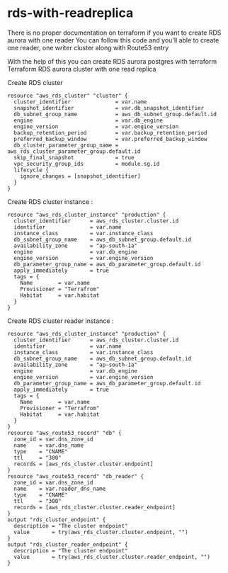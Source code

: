 # rds-with-readreplica

There is no proper documentation on terraform if you want to create RDS aurora with one reader
You can follow this code and you'll able to create one reader, one writer cluster along with Route53 entry 

With the help of this you can create RDS aurora postgres with terraform 
Terraform RDS aurora cluster with one read replica 

Create RDS cluster 
```
resource "aws_rds_cluster" "cluster" {
  cluster_identifier              = var.name
  snapshot_identifier             = var.db_snapshot_identifier
  db_subnet_group_name            = aws_db_subnet_group.default.id
  engine                          = var.db_engine
  engine_version                  = var.engine_version
  backup_retention_period         = var.backup_retention_period
  preferred_backup_window         = var.preferred_backup_window
  db_cluster_parameter_group_name = aws_rds_cluster_parameter_group.default.id
  skip_final_snapshot             = true
  vpc_security_group_ids          = module.sg.id
  lifecycle {
    ignore_changes = [snapshot_identifier]
  }
}
```

Create RDS cluster instance : 
```
resource "aws_rds_cluster_instance" "production" {
  cluster_identifier      = aws_rds_cluster.cluster.id
  identifier              = var.name
  instance_class          = var.instance_class
  db_subnet_group_name    = aws_db_subnet_group.default.id
  availability_zone       = "ap-south-1a"
  engine                  = var.db_engine
  engine_version          = var.engine_version
  db_parameter_group_name = aws_db_parameter_group.default.id
  apply_immediately       = true
  tags = {
    Name        = var.name
    Provisioner = "Terrafrom"
    Habitat     = var.habitat
  }
}
```
Create RDS cluster reader instance : 
```
resource "aws_rds_cluster_instance" "production" {
  cluster_identifier      = aws_rds_cluster.cluster.id
  identifier              = var.name
  instance_class          = var.instance_class
  db_subnet_group_name    = aws_db_subnet_group.default.id
  availability_zone       = "ap-south-1a"
  engine                  = var.db_engine
  engine_version          = var.engine_version
  db_parameter_group_name = aws_db_parameter_group.default.id
  apply_immediately       = true
  tags = {
    Name        = var.name
    Provisioner = "Terrafrom"
    Habitat     = var.habitat
  }
}
resource "aws_route53_record" "db" {
  zone_id = var.dns_zone_id
  name    = var.dns_name
  type    = "CNAME"
  ttl     = "300"
  records = [aws_rds_cluster.cluster.endpoint]
}
resource "aws_route53_record" "db_reader" {
  zone_id = var.dns_zone_id
  name    = var.reader_dns_name
  type    = "CNAME"
  ttl     = "300"
  records = [aws_rds_cluster.cluster.reader_endpoint]
}
output "rds_cluster_endpoint" {
  description = "The cluster endpoint"
  value       = try(aws_rds_cluster.cluster.endpoint, "")
}
output "rds_cluster_reader_endpoint" {
  description = "The cluster endpoint"
  value       = try(aws_rds_cluster.cluster.reader_endpoint, "")
}
```
